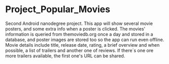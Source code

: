 # Project_Popular_Movies
Second Android nanodegree project. This app will show several movie posters, and some extra info when a poster is clicked.
The movies' information is queried from themoviedb.org once a day and stored in a database, and poster images are stored too so the app can run even offline.
Movie details include title, release date, rating, a brief overview and when possible, a list of trailers and another one of reviews.
If there´s one ore more trailers available, the first one's URL can be shared.
